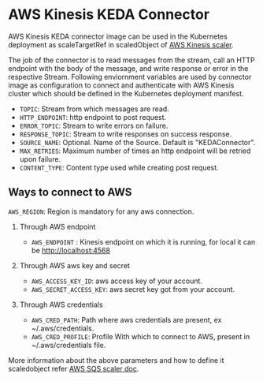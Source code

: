 # AWS Kinesis KEDA Connector

AWS Kinesis KEDA connector image can be used in the Kubernetes deployment as scaleTargetRef in scaledObject of [AWS Kinesis scaler](https://keda.sh/docs/1.5/scalers/aws-kinesis/).

The job of the connector is to read messages from the stream, call an HTTP endpoint with the body of the message, and write response or error in the respective Stream. Following enviornment variables are used by connector image as configuration to connect and authenticate with AWS Kinesis cluster which should be defined in the Kubernetes deployment manifest.

- `TOPIC`: Stream from which messages are read.
- `HTTP_ENDPOINT`: http endpoint to post request.
- `ERROR_TOPIC`: Stream to write errors on failure.
- `RESPONSE_TOPIC`: Stream to write responses on success response.
- `SOURCE_NAME`: Optional. Name of the Source. Default is "KEDAConnector".
- `MAX_RETRIES`: Maximum number of times an http endpoint will be retried upon failure.
- `CONTENT_TYPE`: Content type used while creating post request.

## Ways to connect to AWS

`AWS_REGION`: Region is mandatory for any aws connection.

1. Through AWS endpoint
   - `AWS_ENDPOINT` : Kinesis endpoint on which it is running, for local it can be [http://localhost:4568](http://localhost:4568)

2. Through AWS aws key and secret

   - `AWS_ACCESS_KEY_ID`: aws access key of your account.
   - `AWS_SECRET_ACCESS_KEY`: aws secret key got from your account.

3. Through AWS credentials

   - `AWS_CRED_PATH`: Path where aws credentials are present, ex ~/.aws/credentials.
   - `AWS_CRED_PROFILE`: Profile With which to connect to AWS, present in  ~/.aws/credentials file.

More information about the above parameters and how to define it scaledobject refer [AWS SQS scaler doc](https://keda.sh/docs/1.5/scalers/aws-sqs/).
